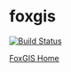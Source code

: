 # foxgis

[![Build Status](https://travis-ci.org/FoxGIS/foxgis.svg?branch=master)](https://travis-ci.org/FoxGIS/foxgis)

[FoxGIS Home](http://bygis.com)
